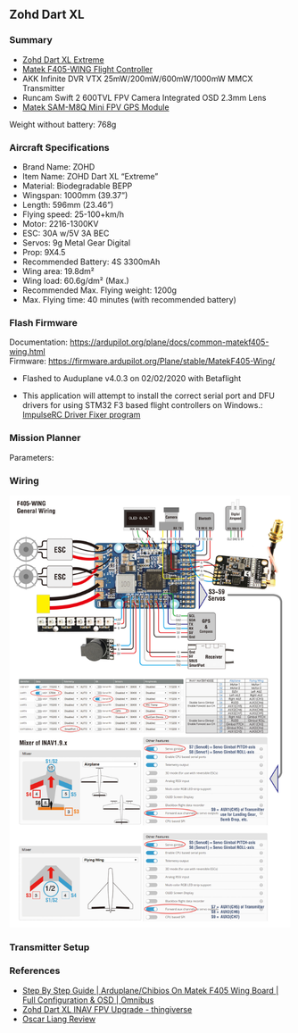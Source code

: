 
## Zohd Dart XL 

### Summary

- [Zohd Dart XL Extreme](https://www.getfpv.com/zohd-dart-xl-extreme-1000mm-wingspan-fpv-aircraft-rc-airplane-pnp.html)
- [Matek F405-WING Flight Controller](http://www.mateksys.com/?portfolio=f405-wing)
- AKK Infinite DVR VTX 25mW/200mW/600mW/1000mW MMCX Transmitter 
- Runcam Swift 2 600TVL FPV Camera Integrated OSD 2.3mm Lens
- [Matek SAM-M8Q Mini FPV GPS Module](http://www.mateksys.com/?portfolio=sam-m8q)

Weight without battery: 768g

### Aircraft Specifications

- Brand Name: ZOHD
- Item Name: ZOHD Dart XL “Extreme”
- Material: Biodegradable BEPP
- Wingspan: 1000mm (39.37”)
- Length: 596mm (23.46”)
- Flying speed: 25-100+km/h
- Motor: 2216-1300KV
- ESC: 30A w/5V 3A BEC
- Servos: 9g Metal Gear Digital
- Prop: 9X4.5
- Recommended Battery: 4S 3300mAh
- Wing area: 19.8dm²
- Wing load: 60.6g/dm² (Max.)
- Recommended Max. Flying weight: 1200g
- Max. Flying time: 40 minutes (with recommended battery)

### Flash Firmware

Documentation: https://ardupilot.org/plane/docs/common-matekf405-wing.html  
Firmware: https://firmware.ardupilot.org/Plane/stable/MatekF405-Wing/  
- Flashed to Auduplane v4.0.3 on 02/02/2020 with Betaflight

- This application will attempt to install the correct serial port and DFU drivers for using STM32 F3 based flight controllers on Windows.: [ImpulseRC Driver Fixer program](https://impulserc.blob.core.windows.net/utilities/ImpulseRC_Driver_Fixer.exe)

### Mission Planner

Parameters: 

### Wiring

![Wiring Diagram](F405-WING_C1.jpg)

### Transmitter Setup


### References

- [Step By Step Guide | Arduplane/Chibios On Matek F405 Wing Board | Full Configuration & OSD | Omnibus](https://www.youtube.com/watch?v=kvI2Jp2JQs0)
- [Zohd Dart XL INAV FPV Upgrade - thingiverse](https://www.thingiverse.com/thing:3311328)
- [Oscar Liang Review](https://oscarliang.com/zohd-dart-xl/)

